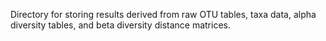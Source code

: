 Directory for storing results derived from raw OTU tables, taxa data, alpha diversity tables, and beta diversity distance matrices.
